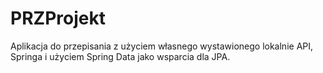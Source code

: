 # PRZProjekt

Aplikacja do przepisania z użyciem własnego wystawionego lokalnie API, Springa i użyciem Spring Data jako wsparcia dla JPA.
